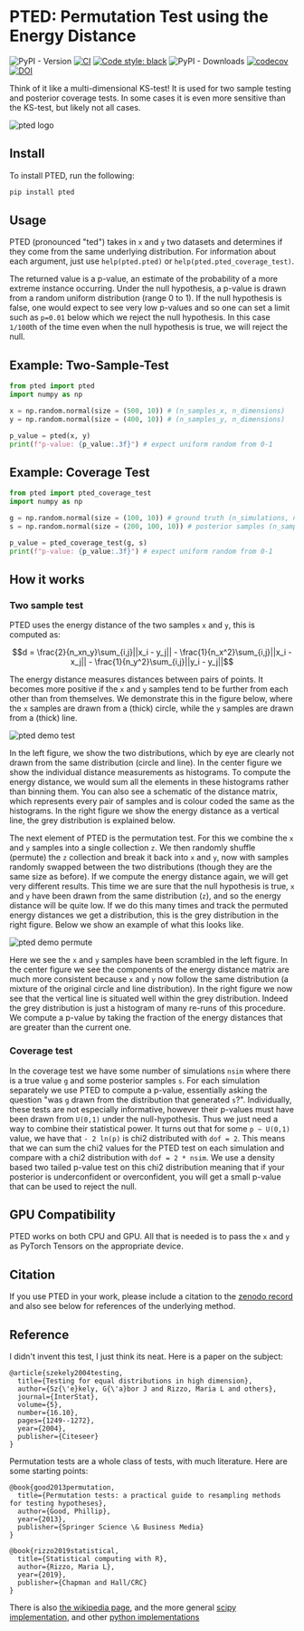 # PTED: Permutation Test using the Energy Distance

![PyPI - Version](https://img.shields.io/pypi/v/pted?style=flat-square)
[![CI](https://github.com/ConnorStoneAstro/pted/actions/workflows/ci.yml/badge.svg)](https://github.com/ConnorStoneAstro/pted/actions/workflows/ci.yml)
[![Code style: black](https://img.shields.io/badge/code%20style-black-000000.svg)](https://github.com/psf/black)
![PyPI - Downloads](https://img.shields.io/pypi/dm/pted)
[![codecov](https://codecov.io/gh/ConnorStoneAstro/pted/graph/badge.svg?token=5LISJ5BN17)](https://codecov.io/gh/ConnorStoneAstro/pted)
[![DOI](https://zenodo.org/badge/966938845.svg)](https://doi.org/10.5281/zenodo.15353928)

Think of it like a multi-dimensional KS-test! It is used for two sample testing
and posterior coverage tests. In some cases it is even more sensitive than the
KS-test, but likely not all cases.

![pted logo](media/pted_logo.png)

## Install

To install PTED, run the following:

```bash
pip install pted
```

## Usage

PTED (pronounced "ted") takes in `x` and `y` two datasets and determines if they
come from the same underlying distribution. For information about each argument,
just use ``help(pted.pted)`` or ``help(pted.pted_coverage_test)``.

The returned value is a p-value, an estimate of the probability of a more
extreme instance occurring. Under the null hypothesis, a p-value is drawn from a
random uniform distribution (range 0 to 1). If the null hypothesis is false, one
would expect to see very low p-values and so one can set a limit such as
`p=0.01` below which we reject the null hypothesis. In this case `1/100`th of
the time even when the null hypothesis is true, we will reject the null. 

## Example: Two-Sample-Test

```python
from pted import pted
import numpy as np

x = np.random.normal(size = (500, 10)) # (n_samples_x, n_dimensions)
y = np.random.normal(size = (400, 10)) # (n_samples_y, n_dimensions)

p_value = pted(x, y)
print(f"p-value: {p_value:.3f}") # expect uniform random from 0-1
```

## Example: Coverage Test

```python
from pted import pted_coverage_test
import numpy as np

g = np.random.normal(size = (100, 10)) # ground truth (n_simulations, n_dimensions)
s = np.random.normal(size = (200, 100, 10)) # posterior samples (n_samples, n_simulations, n_dimensions)

p_value = pted_coverage_test(g, s)
print(f"p-value: {p_value:.3f}") # expect uniform random from 0-1
```

## How it works

### Two sample test

PTED uses the energy distance of the two samples `x` and `y`, this is computed as:

$$d = \frac{2}{n_xn_y}\sum_{i,j}||x_i - y_j|| - \frac{1}{n_x^2}\sum_{i,j}||x_i - x_j|| - \frac{1}{n_y^2}\sum_{i,j}||y_i - y_j||$$

The energy distance measures distances between pairs of points. It becomes more
positive if the `x` and `y` samples tend to be further from each other than from
themselves. We demonstrate this in the figure below, where the `x` samples are
drawn from a (thick) circle, while the `y` samples are drawn from a (thick)
line.

![pted demo test](media/test_PTED.png)

In the left figure, we show the two distributions, which by eye are clearly not
drawn from the same distribution (circle and line). In the center figure we show
the individual distance measurements as histograms. To compute the energy
distance, we would sum all the elements in these histograms rather than binning
them. You can also see a schematic of the distance matrix, which represents
every pair of samples and is colour coded the same as the histograms. In the
right figure we show the energy distance as a vertical line, the grey
distribution is explained below.

The next element of PTED is the permutation test. For this we combine the `x`
and `y` samples into a single collection `z`. We then randomly shuffle (permute)
the `z` collection and break it back into `x` and `y`, now with samples randomly
swapped between the two distributions (though they are the same size as before).
If we compute the energy distance again, we will get very different results.
This time we are sure that the null hypothesis is true, `x` and `y` have been
drawn from the same distribution (`z`), and so the energy distance will be quite
low. If we do this many times and track the permuted energy distances we get a
distribution, this is the grey distribution in the right figure. Below we show
an example of what this looks like.

![pted demo permute](media/permute_PTED.png)

Here we see the `x` and `y` samples have been scrambled in the left figure. In
the center figure we see the components of the energy distance matrix are much
more consistent because `x` and `y` now follow the same distribution (a mixture
of the original circle and line distribution). In the right figure we now see
that the vertical line is situated well within the grey distribution. Indeed the
grey distribution is just a histogram of many re-runs of this procedure. We
compute a p-value by taking the fraction of the energy distances that are
greater than the current one.

### Coverage test

In the coverage test we have some number of simulations `nsim` where there is a
true value `g` and some posterior samples `s`. For each simulation separately we
use PTED to compute a p-value, essentially asking the question "was `g` drawn
from the distribution that generated `s`?". Individually, these tests are not
especially informative, however their p-values must have been drawn from
`U(0,1)` under the null-hypothesis. Thus we just need a way to combine their
statistical power. It turns out that for some `p ~ U(0,1)` value, we have that
`- 2 ln(p)` is chi2 distributed with `dof = 2`. This means that we can sum the
chi2 values for the PTED test on each simulation and compare with a chi2
distribution with `dof = 2 * nsim`. We use a density based two tailed p-value
test on this chi2 distribution meaning that if your posterior is underconfident
or overconfident, you will get a small p-value that can be used to reject the
null.

## GPU Compatibility

PTED works on both CPU and GPU. All that is needed is to pass the `x` and `y` as
PyTorch Tensors on the appropriate device.

## Citation

If you use PTED in your work, please include a citation to the [zenodo
record](https://doi.org/10.5281/zenodo.15353928) and also see below for
references of the underlying method.

## Reference

I didn't invent this test, I just think its neat. Here is a paper on the subject:

```
@article{szekely2004testing,
  title={Testing for equal distributions in high dimension},
  author={Sz{\'e}kely, G{\'a}bor J and Rizzo, Maria L and others},
  journal={InterStat},
  volume={5},
  number={16.10},
  pages={1249--1272},
  year={2004},
  publisher={Citeseer}
}
```

Permutation tests are a whole class of tests, with much literature. Here are
some starting points:

```
@book{good2013permutation,
  title={Permutation tests: a practical guide to resampling methods for testing hypotheses},
  author={Good, Phillip},
  year={2013},
  publisher={Springer Science \& Business Media}
}
```

```
@book{rizzo2019statistical,
  title={Statistical computing with R},
  author={Rizzo, Maria L},
  year={2019},
  publisher={Chapman and Hall/CRC}
}
```

There is also [the wikipedia
page](https://en.wikipedia.org/wiki/Permutation_test), and the more general
[scipy
implementation](https://docs.scipy.org/doc/scipy/reference/generated/scipy.stats.permutation_test.html),
and other [python implementations](https://github.com/qbarthelemy/PyPermut)